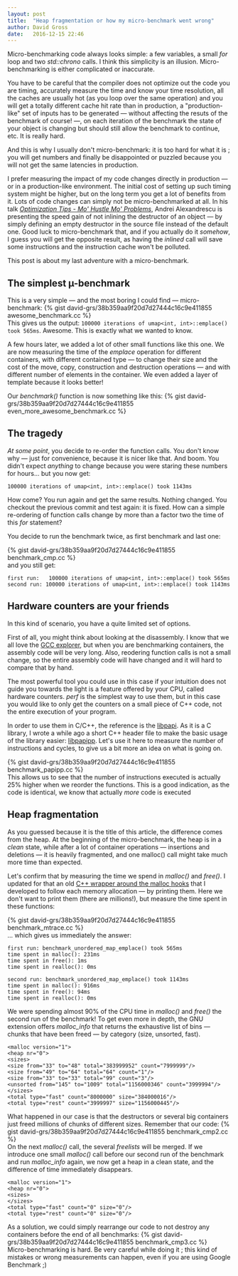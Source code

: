 ```yaml
---
layout: post
title:  "Heap fragmentation or how my micro-benchmark went wrong"
author: David Gross
date:   2016-12-15 22:46
---
```


Micro-benchmarking code always looks simple: a few variables, a small *for* loop and two *std::chrono* calls. I think this simplicity is an illusion.
Micro-benchmarking is either complicated or inaccurate. 

You have to be careful that the compiler does not optimize out the code you are timing, accurately measure the time and know your time resolution,
all the caches are usually hot (as you loop over the same operation) and you will get a totally different cache hit rate than in production, a "production-like" set of inputs 
has to be generated &mdash; without affecting the resuts of the benchmark of course! &mdash;, on each iteration of the benchmark 
the state of your object is changing but should still allow the benchmark to continue, etc. It is really hard.

And this is why I usually don't micro-benchmark: it is too hard for what it is ; you will get numbers and finally be disappointed or puzzled 
because you will not get the same latencies in production.

I prefer measuring the impact of my code changes directly in production &mdash; or in a production-like environment. The initial cost of setting up such timing 
system might be higher, but on the long term you get a lot of benefits from it. Lots of code changes can simply not be micro-benchmarked at all. In his 
talk [*Optimization Tips - Mo' Hustle Mo' Problems*](https://www.youtube.com/watch?v=Qq_WaiwzOtI), Andrei Alexandrescu is presenting the speed gain of 
not inlining the destructor of an object &mdash; by simply defining an empty destructor in the source file instead of the default one. Good luck 
to micro-benchmark that, and if you actually do it *somehow*, I guess you will get the opposite result, as having the *inlined* call will save some instructions
and the instruction cache won't be polluted.

This post is about my last adventure with a micro-benchmark. 



The simplest &micro;-benchmark
------------------------------
This is a very simple &mdash; and the most boring I could find &mdash; micro-benchmark:
{% gist david-grs/38b359aa9f20d7d27444c16c9e411855 awesome_benchmark.cc %} 
<br />
This gives us the output: `100000 iterations of umap<int, int>::emplace() took 565ms`. Awesome. This is exactly what we wanted to know.

A few hours later, we added a lot of other small functions like this one. We are now measuring the time of the *emplace* operation for different containers,
with different contained type &mdash; to change their size and the cost of the move, copy, construction and destruction operations &mdash; and with different
number of elements in the container. We even added a layer of template because it looks better!

Our *benchmark()* function is now something like this:
{% gist david-grs/38b359aa9f20d7d27444c16c9e411855 even_more_awesome_benchmark.cc %} 
<br />


The tragedy
-----------
*At some point*, you decide to re-order the function calls. You don't know why &mdash; just for convenience, because it is nicer like that. And boom. You didn't 
expect *anything* to change because you were staring these numbers for hours... but you now get: 

`100000 iterations of umap<int, int>::emplace() took 1143ms`

How come? You run again and get the same results. Nothing changed. You checkout the previous commit and test again: it is fixed. How can a simple re-ordering of function
calls change by more than a factor two the time of this *for* statement?

You decide to run the benchmark twice, as first benchmark and last one:

{% gist david-grs/38b359aa9f20d7d27444c16c9e411855 benchmark_cmp.cc %} 
<br />
and you still get:

    first run:   100000 iterations of umap<int, int>::emplace() took 565ms
    second run: 100000 iterations of umap<int, int>::emplace() took 1143ms




Hardware counters are your friends 
----------------------------------
In this kind of scenario, you have a quite limited set of options.

First of all, you might think about looking at the disassembly. I know that we all love the [GCC explorer](http://gcc.godbolt.org), but when you are benchmarking 
containers, the assembly code will be very long. Also, reodering function calls is not a small change, so the entire assembly code will have changed and it will hard to compare that by hand.

The most powerful tool you could use in this case if your intuition does not guide you towards the light is a feature offered by your CPU, called hardware counters. *perf* is the simplest way 
to use them, but in this case you would like to only get the counters on a small piece of C++ code, not the entire execution of your program.

In order to use them in C/C++, the reference is the [libpapi](http://icl.cs.utk.edu/papi/). As it is a C library, I wrote a while ago a short C++ header file to make the basic usage of 
the library easier: [libpapipp](https://github.com/david-grs/papipp). Let's use it here to measure the number of instructions and cycles, to give us a bit more an idea on what is going on.

{% gist david-grs/38b359aa9f20d7d27444c16c9e411855 benchmark_papipp.cc %} 
<br />
This allows us to see that the number of instructions executed is actually 25% higher when we reorder the functions. This is a good indication, as the code is identical, we know that actually
*more* code is executed



Heap fragmentation
------------------
As you guessed because it is the title of this article, the difference comes from the heap. At the beginning of the micro-benchmark, the heap is in a *clean* state, while after a lot of 
container operations &mdash; insertions and deletions &mdash; it is heavily fragmented, and one malloc() call might take much more time than expected. 

Let's confirm that by measuring the time we spend in *malloc()* and *free()*. I updated for that an old [C++ wrapper around the malloc hooks](https://github.com/david-grs/mtrace) that I developed 
to follow each memory allocation &mdash; by printing them. Here we don't want to print them (there are millions!), but measure the time spent in these functions:

{% gist david-grs/38b359aa9f20d7d27444c16c9e411855 benchmark_mtrace.cc %} 
<br />
... which gives us immediately the answer:
    
    first run: benchmark_unordered_map_emplace() took 565ms
    time spent in malloc(): 231ms
    time spent in free(): 1ms
    time spent in realloc(): 0ms

    second run: benchmark_unordered_map_emplace() took 1143ms
    time spent in malloc(): 916ms
    time spent in free(): 94ms
    time spent in realloc(): 0ms

We were spending almost 90% of the CPU time in *malloc()* and *free()* the second run of the benchmark! To get even more in depth, the GNU extension offers  *malloc_info* that returns
the exhaustive list of bins &mdash; chunks that have been freed &mdash; by category (size, unsorted, fast). 

    <malloc version="1">
    <heap nr="0">
    <sizes>
    <size from="33" to="48" total="383999952" count="7999999"/>
    <size from="49" to="64" total="64" count="1"/>
    <size from="33" to="33" total="99" count="3"/>
    <unsorted from="145" to="1009" total="1156000346" count="3999994"/>
    </sizes>
    <total type="fast" count="8000000" size="384000016"/>
    <total type="rest" count="3999997" size="1156000445"/>


What happened in our case is that the destructors or several big containers just freed millions of chunks of different sizes. Remember that our code:
{% gist david-grs/38b359aa9f20d7d27444c16c9e411855 benchmark_cmp2.cc %} 
<br />
On the next *malloc()* call, the several *freelists* will be merged. If we introduce one small *malloc()* call before our second run of the benchmark and run *malloc_info* again, we
now get a heap in a clean state, and the difference of time immediately disappears.

    <malloc version="1">
    <heap nr="0">
    <sizes>
    </sizes>
    <total type="fast" count="0" size="0"/>
    <total type="rest" count="0" size="0"/>


As a solution, we could simply rearrange our code to not destroy any containers before the end of all benchmarks:
{% gist david-grs/38b359aa9f20d7d27444c16c9e411855 benchmark_cmp3.cc %} 
<br />
Micro-benchmarking is hard. Be very careful while doing it ; this kind of mistakes or wrong measurements can happen, even if you are using Google Benchmark ;)


